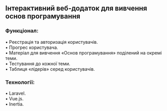 
## Інтерактивний веб-додаток для вивчення основ програмування

### Функціонал:
• Реєстрація та авторизація користувачів.  
• Прогрес користувача.  
• Матеріал для вивчення «Основ програмування» поділений на окремі теми.  
• Тестування до кожної теми.  
• Таблиця «лідерів» серед користувачів.  


### Технології:
• Laravel.  
• Vue.js.  
• Inertia.



